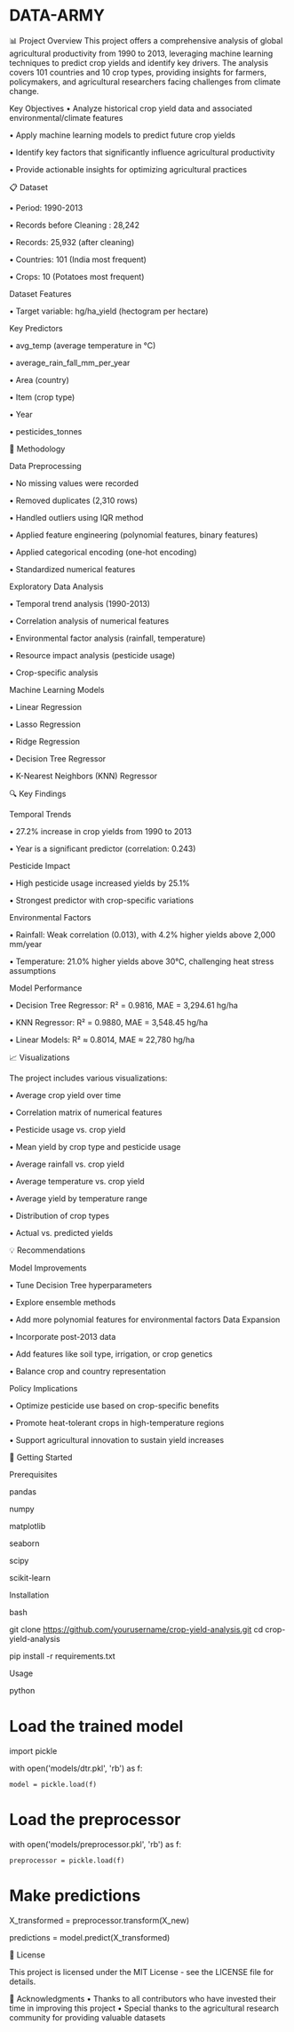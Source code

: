 # DATA-ARMY

📊 Project Overview
This project offers a comprehensive analysis of global agricultural productivity from 1990 to 2013, leveraging machine learning techniques to predict crop yields and identify key drivers. The analysis covers 101 countries and 10 crop types, providing insights for farmers, policymakers, and agricultural researchers facing challenges from climate change.

Key Objectives
•	Analyze historical crop yield data and associated environmental/climate features

•	Apply machine learning models to predict future crop yields

•	Identify key factors that significantly influence agricultural productivity

•	Provide actionable insights for optimizing agricultural practices

📋 Dataset

•	Period: 1990-2013

•   Records before Cleaning : 28,242

•	Records: 25,932 (after cleaning)

•	Countries: 101 (India most frequent)

•	Crops: 10 (Potatoes most frequent)

Dataset Features

•	Target variable: hg/ha_yield (hectogram per hectare)

Key Predictors

•	avg_temp (average temperature in °C)

•	average_rain_fall_mm_per_year

•	Area (country)

•	Item (crop type)

•	Year

•	pesticides_tonnes


🔧 Methodology

Data Preprocessing

•	No missing values were recorded

•	Removed duplicates (2,310 rows)

•	Handled outliers using IQR method

•	Applied feature engineering (polynomial features, binary features)

•	Applied categorical encoding (one-hot encoding)

•	Standardized numerical features

Exploratory Data Analysis

•	Temporal trend analysis (1990-2013)

•	Correlation analysis of numerical features

•	Environmental factor analysis (rainfall, temperature)

•	Resource impact analysis (pesticide usage)

•	Crop-specific analysis

Machine Learning Models

•	Linear Regression

•	Lasso Regression

•	Ridge Regression

•	Decision Tree Regressor

•	K-Nearest Neighbors (KNN) Regressor

🔍 Key Findings

Temporal Trends

•	27.2% increase in crop yields from 1990 to 2013

•	Year is a significant predictor (correlation: 0.243)

Pesticide Impact

•	High pesticide usage increased yields by 25.1%

•	Strongest predictor with crop-specific variations

Environmental Factors

•	Rainfall: Weak correlation (0.013), with 4.2% higher yields above 2,000 mm/year

•	Temperature: 21.0% higher yields above 30°C, challenging heat stress assumptions

Model Performance

•	Decision Tree Regressor: R² = 0.9816, MAE = 3,294.61 hg/ha

•	KNN Regressor: R² = 0.9880, MAE = 3,548.45 hg/ha

•	Linear Models: R² ≈ 0.8014, MAE ≈ 22,780 hg/ha

📈 Visualizations

The project includes various visualizations:

•	Average crop yield over time

•	Correlation matrix of numerical features

•	Pesticide usage vs. crop yield

•	Mean yield by crop type and pesticide usage

•	Average rainfall vs. crop yield

•	Average temperature vs. crop yield

•	Average yield by temperature range

•	Distribution of crop types

•	Actual vs. predicted yields

💡 Recommendations

Model Improvements

•	Tune Decision Tree hyperparameters

•	Explore ensemble methods

•	Add more polynomial features for environmental factors
Data Expansion

•	Incorporate post-2013 data

•	Add features like soil type, irrigation, or crop genetics

•	Balance crop and country representation

Policy Implications

•	Optimize pesticide use based on crop-specific benefits

•	Promote heat-tolerant crops in high-temperature regions

•	Support agricultural innovation to sustain yield increases

🚀 Getting Started

Prerequisites

pandas

numpy

matplotlib

seaborn

scipy

scikit-learn

Installation

bash

git clone https://github.com/yourusername/crop-yield-analysis.git
cd crop-yield-analysis

pip install -r requirements.txt

Usage

python

# Load the trained model

import pickle

with open('models/dtr.pkl', 'rb') as f:

    model = pickle.load(f)

# Load the preprocessor

with open('models/preprocessor.pkl', 'rb') as f:

    preprocessor = pickle.load(f)

# Make predictions

X_transformed = preprocessor.transform(X_new)

predictions = model.predict(X_transformed)

📄 License

This project is licensed under the MIT License - see the LICENSE file for details.

🙏 Acknowledgments
•	Thanks to all contributors who have invested their time in improving this project
•	Special thanks to the agricultural research community for providing valuable datasets

